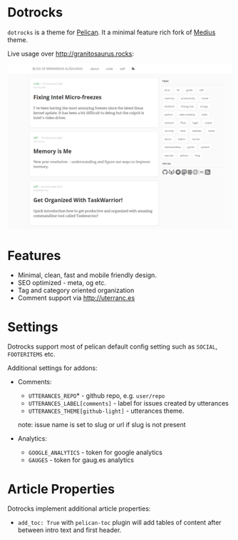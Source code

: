 # Dotrocks
`dotrocks` is a theme for [Pelican](https://github.com/getpelican/pelican). It a minimal feature rich fork of [Medius](https://github.com/onur/medius) theme.

Live usage over http://granitosaurus.rocks:

![Screenshot](./screenshot.png?raw=true)


# Features

* Minimal, clean, fast and mobile friendly design.
* SEO optimized - meta, og etc.
* Tag and category oriented organization
* Comment support via http://uterranc.es

# Settings

Dotrocks support most of pelican default config setting such as `SOCIAL`, `FOOTERITEMS` etc.

Additional settings for addons:

* Comments:
    * `UTTERANCES_REPO`\* - github repo, e.g. `user/repo`
    * `UTTERANCES_LABEL[comments]` - label for issues created by utterances
    * `UTTERANCES_THEME[github-light]` - utterances theme.
    
    note: issue name is set to slug or url if slug is not present

* Analytics:
    * `GOOGLE_ANALYTICS` - token for google analytics
    * `GAUGES` - token for gaug.es analytics

# Article Properties

Dotrocks implement additional article properties:

* `add_toc: True` with `pelican-toc` plugin will add tables of content after between intro text and first header.
